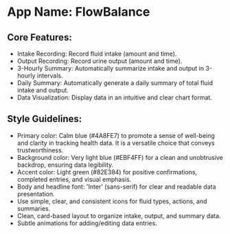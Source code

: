 # **App Name**: FlowBalance

## Core Features:

- Intake Recording: Record fluid intake (amount and time).
- Output Recording: Record urine output (amount and time).
- 3-Hourly Summary: Automatically summarize intake and output in 3-hourly intervals.
- Daily Summary: Automatically generate a daily summary of total fluid intake and output.
- Data Visualization: Display data in an intuitive and clear chart format.

## Style Guidelines:

- Primary color: Calm blue (#4A8FE7) to promote a sense of well-being and clarity in tracking health data. It is a versatile choice that conveys trustworthiness.
- Background color: Very light blue (#EBF4FF) for a clean and unobtrusive backdrop, ensuring data legibility.
- Accent color: Light green (#82E384) for positive confirmations, completed entries, and visual emphasis.
- Body and headline font: 'Inter' (sans-serif) for clear and readable data presentation.
- Use simple, clear, and consistent icons for fluid types, actions, and summaries.
- Clean, card-based layout to organize intake, output, and summary data.
- Subtle animations for adding/editing data entries.
